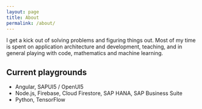 ```yaml
---
layout: page
title: About
permalink: /about/
---
```


I get a kick out of solving problems and figuring things out. Most of my time is spent on application architecture and development, teaching, and in general playing with code, mathematics and machine learning.

## Current playgrounds

- Angular, SAPUI5 / OpenUI5
- Node.js, Firebase, Cloud Firestore, SAP HANA, SAP Business Suite
- Python, TensorFlow
